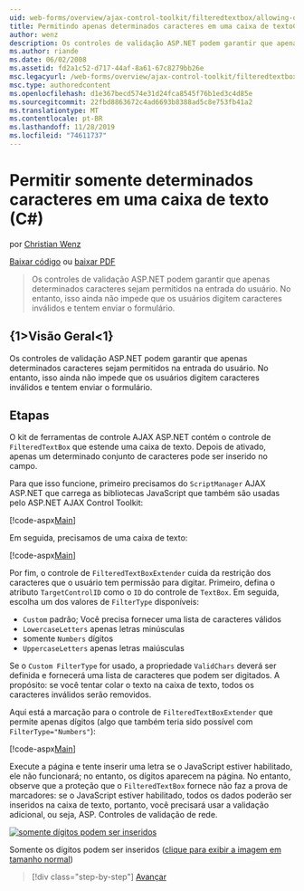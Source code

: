 ```yaml
---
uid: web-forms/overview/ajax-control-toolkit/filteredtextbox/allowing-only-certain-characters-in-a-text-box-cs
title: Permitindo apenas determinados caracteres em uma caixa de textoC#() | Microsoft Docs
author: wenz
description: Os controles de validação ASP.NET podem garantir que apenas determinados caracteres sejam permitidos na entrada do usuário. No entanto, isso ainda não impede que os usuários digitem inválidos...
ms.author: riande
ms.date: 06/02/2008
ms.assetid: fd2a1c52-d717-44af-8a61-67c8279bb26e
msc.legacyurl: /web-forms/overview/ajax-control-toolkit/filteredtextbox/allowing-only-certain-characters-in-a-text-box-cs
msc.type: authoredcontent
ms.openlocfilehash: d1e367becd574e31d24fca8545f76b1ed3c4d85e
ms.sourcegitcommit: 22fbd8863672c4ad6693b8388ad5c8e753fb41a2
ms.translationtype: MT
ms.contentlocale: pt-BR
ms.lasthandoff: 11/28/2019
ms.locfileid: "74611737"
---
```

# <a name="allowing-only-certain-characters-in-a-text-box-c"></a>Permitir somente determinados caracteres em uma caixa de texto (C#)

por [Christian Wenz](https://github.com/wenz)

[Baixar código](https://download.microsoft.com/download/4/c/2/4c2def7a-0d23-4055-91f9-1f18504167d7/FilteredTextBox0.cs.zip) ou [baixar PDF](https://download.microsoft.com/download/b/6/a/b6ae89ee-df69-4c87-9bfb-ad1eb2b23373/filteredtextbox0CS.pdf)

> Os controles de validação ASP.NET podem garantir que apenas determinados caracteres sejam permitidos na entrada do usuário. No entanto, isso ainda não impede que os usuários digitem caracteres inválidos e tentem enviar o formulário.

## <a name="overview"></a>{1&gt;Visão Geral&lt;1}

Os controles de validação ASP.NET podem garantir que apenas determinados caracteres sejam permitidos na entrada do usuário. No entanto, isso ainda não impede que os usuários digitem caracteres inválidos e tentem enviar o formulário.

## <a name="steps"></a>Etapas

O kit de ferramentas de controle AJAX ASP.NET contém o controle de `FilteredTextBox` que estende uma caixa de texto. Depois de ativado, apenas um determinado conjunto de caracteres pode ser inserido no campo.

Para que isso funcione, primeiro precisamos do `ScriptManager` AJAX ASP.NET que carrega as bibliotecas JavaScript que também são usadas pelo ASP.NET AJAX Control Toolkit:

[!code-aspx[Main](allowing-only-certain-characters-in-a-text-box-cs/samples/sample1.aspx)]

Em seguida, precisamos de uma caixa de texto:

[!code-aspx[Main](allowing-only-certain-characters-in-a-text-box-cs/samples/sample2.aspx)]

Por fim, o controle de `FilteredTextBoxExtender` cuida da restrição dos caracteres que o usuário tem permissão para digitar. Primeiro, defina o atributo `TargetControlID` como o `ID` do controle de `TextBox`. Em seguida, escolha um dos valores de `FilterType` disponíveis:

- `Custom` padrão; Você precisa fornecer uma lista de caracteres válidos
- `LowercaseLetters` apenas letras minúsculas
- somente `Numbers` dígitos
- `UppercaseLetters` apenas letras maiúsculas

Se o `Custom FilterType` for usado, a propriedade `ValidChars` deverá ser definida e fornecerá uma lista de caracteres que podem ser digitados. A propósito: se você tentar colar o texto na caixa de texto, todos os caracteres inválidos serão removidos.

Aqui está a marcação para o controle de `FilteredTextBoxExtender` que permite apenas dígitos (algo que também teria sido possível com `FilterType="Numbers"`):

[!code-aspx[Main](allowing-only-certain-characters-in-a-text-box-cs/samples/sample3.aspx)]

Execute a página e tente inserir uma letra se o JavaScript estiver habilitado, ele não funcionará; no entanto, os dígitos aparecem na página. No entanto, observe que a proteção que o `FilteredTextBox` fornece não faz a prova de marcadores: se o JavaScript estiver habilitado, todos os dados poderão ser inseridos na caixa de texto, portanto, você precisará usar a validação adicional, ou seja, ASP. Controles de validação de rede.

[![somente dígitos podem ser inseridos](allowing-only-certain-characters-in-a-text-box-cs/_static/image2.png)](allowing-only-certain-characters-in-a-text-box-cs/_static/image1.png)

Somente os dígitos podem ser inseridos ([clique para exibir a imagem em tamanho normal](allowing-only-certain-characters-in-a-text-box-cs/_static/image3.png))

> [!div class="step-by-step"]
> [Avançar](allowing-only-certain-characters-in-a-text-box-vb.md)
